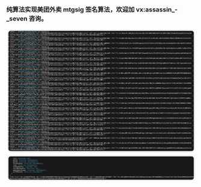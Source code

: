 ### 纯算法实现美团外卖 mtgsig 签名算法，欢迎加 vx:assassin_-_seven 咨询。

![mtgsig](./pic/1.png "mtgsig")
![mtgsig](./pic/2.png "mtgsig")
